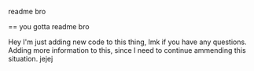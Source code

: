 readme bro

== you gotta readme bro

Hey I'm just adding new code to this thing, lmk if you have any questions. Adding more information to this, since I need to continue ammending this situation. jejej